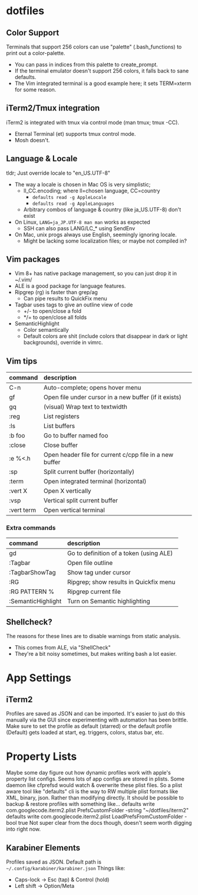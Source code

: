 # dotfiles
## Color Support
Terminals that support 256 colors can use "palette" (.bash\_functions) to print
out a color-palette.
- You can pass in indices from this palette to create\_prompt.
- If the terminal emulator doesn't support 256 colors, it falls back to sane
  defaults.
- The Vim integrated terminal is a good example here; it sets TERM=xterm for
  some reason.

## iTerm2/Tmux integration 
iTerm2 is integrated with tmux via control mode (man tmux; tmux -CC).
- Eternal Terminal (et) supports tmux control mode.
- Mosh doesn't.

## Language & Locale
tldr; Just override locale to "en\_US.UTF-8"
- The way a locale is chosen in Mac OS is very simplistic;
  - ll\_CC.encoding; where ll=chosen language, CC=country
    - `defaults read -g AppleLocale`
    - `defaults read -g AppleLanguages`
  - Arbitrary combos of language & country (like ja\_US.UTF-8) don't exist
- On Linux, `LANG=ja_JP.UTF-8 man man` works as expected
  - SSH can also pass LANG/LC\_\* using SendEnv
- On Mac, unix progs always use English, seemingly ignoring locale.
   - Might be lacking some localization files; or maybe not compiled in?

##  Vim packages
- Vim 8+ has native package management, so you can just drop it in ~/.vim/
- ALE is a good package for language features.
- Ripgrep (rg) is faster than grep/ag
    - Can pipe results to QuickFix menu
- Tagbar uses tags to give an outline view of code
    - +/- to open/close a fold
    - \*/= to open/close all folds
- SemanticHighlight 
    - Color semantically 
    - Default colors are shit (include colors that disappear in dark or light
      backgrounds), override in vimrc.

## Vim tips
|command|description|
|:------|:----------|
|C-n        | Auto-complete;  opens hover menu                          |
|gf         | Open file under cursor in a new buffer (if it exists)		|
|gq         | (visual) Wrap text to textwidth                           |
|:reg       | List registers	                                    	|
|:ls        | List buffers	                                        	|
|:b foo     | Go to buffer named foo                               		|
|:close 	| Close buffer		                                        |
|:e	%<.h    | Open header file for current c/cpp file in a new buffer   |
|:sp	    | Split current buffer (horizontally)               		|
|:term	    | Open integrated terminal (horizontal)             		|
|:vert X    | Open X vertically                                         |
|:vsp   	| Vertical split current buffer                     		|
|:vert term | Open vertical terminal                            		|



### Extra commands
|command|description|
|:------|:----------|
|gd                 | Go to definition of a token (using ALE)   |
|:Tagbar            | Open file outline                         |
|:TagbarShowTag     | Show tag under cursor                     |
|:RG                | Ripgrep; show results in Quickfix menu    |
|:RG PATTERN %      | Ripgrep current file                      |
|:SemanticHighlight | Turn on Semantic highlighting             |

## Shellcheck?
The reasons for these lines are to disable warnings from static analysis.
- This comes from ALE, via "ShellCheck"
- They're a bit noisy sometimes, but makes writing bash a lot easier.

# App Settings
## iTerm2
Profiles are saved as JSON and can be imported. It's easier to just do this 
manually via the GUI since experimenting with automation has been brittle.
Make sure to set the profile as default (starred) or the default profile 
(Default) gets loaded at start, eg. triggers, colors, status bar, etc.
# Property Lists
Maybe some day figure out how dynamic profiles work with apple's property list configs.
Seems lots of app configs are stored in plists.
Some daemon like cfprefsd would watch & overwrite these plist files.
So a plist aware tool like "defaults" cli is the way to RW multiple plist formats like XML, binary, json. Rather than modifying directly.
It should be possible to backup & restore profiles with something like...
defaults write com.googlecode.iterm2.plist PrefsCustomFolder -string "~/dotfiles/iterm2"
defaults write com.googlecode.iterm2.plist LoadPrefsFromCustomFolder -bool true
Not super clear from the docs though, doesn't seem worth digging into right now.

## Karabiner Elements
Profiles saved as JSON. Default path is `~/.config/karabiner/karabiner.json`
Things like:
- Caps-lock -> Esc (tap) & Control (hold)
- Left shift -> Option/Meta
